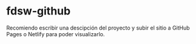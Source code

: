 # fdsw-github
Recomiendo escribir una descipción del proyecto y subir el sitio a GitHub Pages o Netlify para poder visualizarlo. 
